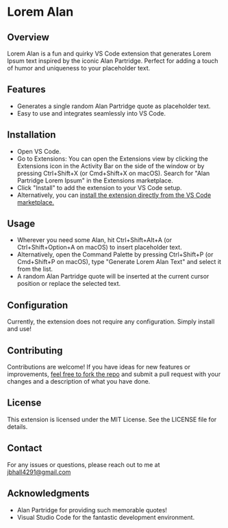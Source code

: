 # Lorem Alan

## Overview
Lorem Alan is a fun and quirky VS Code extension that generates Lorem Ipsum text inspired by the iconic Alan Partridge. Perfect for adding a touch of humor and uniqueness to your placeholder text.


## Features
- Generates a single random Alan Partridge quote as placeholder text.
- Easy to use and integrates seamlessly into VS Code.


## Installation
- Open VS Code.
- Go to Extensions: You can open the Extensions view by clicking the Extensions icon in the Activity Bar on the side of the window or by pressing Ctrl+Shift+X (or Cmd+Shift+X on macOS).
Search for "Alan Partridge Lorem Ipsum" in the Extensions marketplace.
- Click "Install" to add the extension to your VS Code setup.
- Alternatively, you can [install the extension directly from the VS Code marketplace.](https://marketplace.visualstudio.com/items?itemName=JohnnyHall.lorem-alan)


## Usage
- Wherever you need some Alan, hit Ctrl+Shift+Alt+A (or Ctrl+Shift+Option+A on macOS) to insert placeholder text.
- Alternatively, open the Command Palette by pressing Ctrl+Shift+P (or Cmd+Shift+P on macOS), type "Generate Lorem Alan Text" and select it from the list.
- A random Alan Partridge quote will be inserted at the current cursor position or replace the selected text.


## Configuration
Currently, the extension does not require any configuration. Simply install and use!


## Contributing
Contributions are welcome! If you have ideas for new features or improvements, [feel free to fork the repo](https://github.com/jbhall4291/lorem-alan-vscode-extension) and submit a pull request with your changes and a description of what you have done.


## License
This extension is licensed under the MIT License. See the LICENSE file for details.


## Contact
For any issues or questions, please reach out to me at jbhall4291@gmail.com


## Acknowledgments
- Alan Partridge for providing such memorable quotes!
- Visual Studio Code for the fantastic development environment.